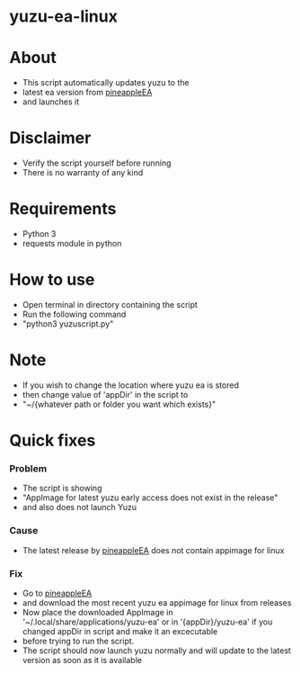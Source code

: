 # yuzu-ea-linux

# About
* This script automatically updates yuzu to the
* latest ea version from [pineappleEA](https://github.com/pineappleEA/pineapple-src)
* and launches it

# Disclaimer
* Verify the script yourself before running
* There is no warranty of any kind

# Requirements
* Python 3
* requests module in python

# How to use
* Open terminal in directory containing the script
* Run the following command
* "python3 yuzuscript.py"

# Note
* If you wish to change the location where yuzu ea is stored
* then change value of 'appDir' in the script to
* "~/{whatever path or folder you want which exists}"

# Quick fixes
### Problem
* The script is showing
* "AppImage for latest yuzu early access does not exist in the release"
* and also does not launch Yuzu 
### Cause
* The latest release by [pineappleEA](https://github.com/pineappleEA/pineapple-src) does not contain appimage for linux
### Fix
* Go to [pineappleEA](https://github.com/pineappleEA/pineapple-src)
* and download the most recent yuzu ea appimage for linux from releases
* Now place the downloaded AppImage in '\~/.local/share/applications/yuzu-ea' or in '{appDir}/yuzu-ea' if you changed appDir in script and make it an excecutable
* before trying to run the script.
* The script should now launch yuzu normally and will update to the latest version as soon as it is available

       


